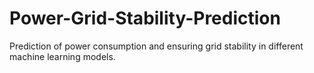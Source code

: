 # Power-Grid-Stability-Prediction
Prediction of power consumption and ensuring grid stability in different machine learning models.
